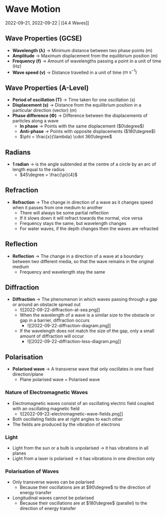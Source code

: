# Wave Motion
2022-09-21, 2022-09-22 | [[4.4 Waves]]

## Wave Properties (GCSE)
- **Wavelength (λ)** -> Minimum distance between two phase points ($\text{m}$)
- **Amplitude** -> Maximum displacement from the equilibrium position ($\text{m}$)
- **Frequency (f)** -> Amount of wavelengths passing a point in a unit of time ($\text{Hz}$)
- **Wave speed (v)** -> Distance travelled in a unit of time ($\text{m s}^{-1})$

## Wave Properties (A-Level)
- **Period of oscillation (T)** -> Time taken for one oscillation ($\text{s}$)
- **Displacement (s)** -> Distance from the equilibrium position in a particular direction (vector) ($\text{m}$)
- **Phase difference (Φ)** -> Difference between the displacements of particles along a wave
	- **In phase** -> Points with the same displacement ($0\degree$)
	- **Anti-phase** -> Points with opposite displacements ($180\degree$)
	- $\phi = \frac{x}{\lambda} \cdot 360\degree$

## Radians
- **1 radian** -> is the angle subtended at the centre of a circle by an arc of length equal to the radius
	- $45\degree = \frac{\pi}{4}$

## Refraction
- **Refraction** -> The change in direction of a wave as it changes speed when it passes from one medium to another
	- There will always be some partial reflection
	- If it slows down it will refract towards the normal, vice versa
	- Frequency stays the same, but wavelength changes
	- For water waves, if the depth changes then the waves are refracted

## Reflection
- **Reflection** -> The change in a direction of a wave at a boundary between two different media, so that the wave remains in the original medium
	- Frequency and wavelength stay the same

## Diffraction
- **Diffraction** -> The phenomenon in which waves passing through a gap or around an obstacle spread out
	- ![[2022-09-22-diffraction-at-sea.png]]
	- When the wavelength of a wave is a similar size to the obstacle or gap in a barrier, diffraction occurs
		-  ![[2022-09-22-diffraction-diagram.png]]
	- If the wavelength does not match the size of the gap, only a small amount of diffraction will occur
		- ![[2022-09-22-diffraction-less-diagram.png]]

## Polarisation
- **Polarised wave** -> A transverse wave that only oscillates in one fixed direction/plane
	- Plane polarised wave = Polarised wave

### Nature of Electromagnetic Waves
- Electromagnetic waves consist of an oscillating electric field coupled with an oscillating magnetic field
	- ![[2022-09-22-electromagnetic-wave-fields.png]]
- Both oscillating fields are at right angles to each other
- The fields are produced by the vibration of electrons

### Light
- Light from the sun or a bulb is unpolarised -> it has vibrations in all planes
- Light from a laser is polarised -> it has vibrations in one direction only

### Polarisation of Waves
- Only transverse waves can be polarised
	- Because their oscillations are at $90\degree$ to the direction of energy transfer
- Longitudinal waves cannot be polarised 
	- Because their oscillations are at $180\degree$ (parallel) to the direction of energy transfer